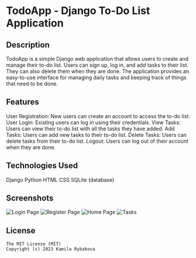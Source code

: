 # TodoApp - Django To-Do List Application

## Description
TodoApp is a simple Django web application that allows users to create and manage their to-do list. Users can sign up, log in, and add tasks to their list. They can also delete them when they are done. The application provides an easy-to-use interface for managing daily tasks and keeping track of things that need to be done.

## Features
User Registration: New users can create an account to access the to-do list.
User Login: Existing users can log in using their credentials.
View Tasks: Users can view their to-do list with all the tasks they have added.
Add Tasks: Users can add new tasks to their to-do list.
Delete Tasks: Users can delete tasks from their to-do list.
Logout: Users can log out of their account when they are done.

## Technologies Used
Django
Python
HTML
CSS
SQLite (database)

## Screenshots
![Login Page](screenshots/login.png)
![Register Page](screenshots/register.png)
![Home Page](screenshots/home.png)
![Tasks](screenshots/tasks.png)

## License

    The MIT License (MIT)
    Copyright (c) 2023 Kamila Rybakova
